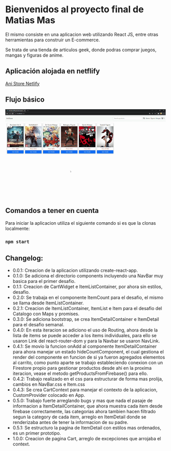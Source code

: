 # Bienvenidos al proyecto final de Matias Mas

El mismo consiste en una aplicacion web utilizando React JS, entre otras herramientas para construir un E-commerce.

Se trata de una tienda de articulos geek, donde podras comprar juegos, mangas y figuras de anime.

## Aplicación alojada en netflify

[Ani Store Netlify](https://cranky-hermann-d96001.netlify.app/)

## Flujo básico

![FlujoBasicoApp](public/FlujoEcommerce.gif)

## Comandos a tener en cuenta

Para iniciar la aplicacion utiliza el siguiente comando si es que la clonas localmente:
### `npm start`

## Changelog:

- 0.0.1: Creacion de la aplicacion utilizando create-react-app.
- 0.1.0: Se adiciona el directorio components incluyendo una NavBar muy basica para el primer desafio.
- 0.1.1: Creacion de CartWidget e ItemListContainer, por ahora sin estilos, desafio.
- 0.2.0: Se trabaja en el componente ItemCount para el desafio, el mismo se llama desde ItemListContainer. 
- 0.2.1: Creacion de ItemListContainer, ItemList e Item para el desafio del Catalogo con Maps y promises.
- 0.3.0: Se adiciona bootstrap, se crea ItemDetailContainer e ItemDetail para el desafio semanal.
- 0.4.0: En esta iteracion se adiciono el uso de Routing, ahora desde la lista de items se puede acceder a los items individuales, para ello se usaron Link del react-router-dom y para la Navbar se usaron NavLink.
- 0.4.1: Se movio la funcion onAdd al componente ItemDetailContainer para ahora manejar un estado hideCountComponent, el cual gestiona el render del componente en funcion de si ya fueron agregados elementos al carrito, como punto aparte se trabajo estableciendo conexion con un Firestore propio para gestionar productos desde ahi en la proxima iteracion, vease el metodo getProductsFromFirebase() para ello.
- 0.4.2: Trabajo realizado en el css para estructurar de forma mas prolija, cambios en NavBar.css e Item.css
- 0.4.3: Se crea CartContext para manejar el contexto de la aplicacion, CustomProvider colocado en App.
- 0.5.0: Trabajo fuerte arreglando bugs y mas que nada el pasaje de informacion a ItemDetailContainer, que ahora muestra cada item desde firebase correctamente, las categorias ahora tambien hacen filtrado segun la category de cada item, arreglo en ItemDetail donde se renderizaba antes de tener la informacion de su padre.
- 0.5.1: Se estructuro la pagina de ItemDetail con estilos mas ordenados, es un primer prototipo.
- 1.0.0: Creacion de pagina Cart, arreglo de excepciones que arrojaba el context.